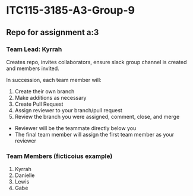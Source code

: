 # ITC115-3185-A3-Group-9

## Repo for assignment a:3

### Team Lead: Kyrrah 
Creates repo, invites collaborators, ensure slack group channel is created and members invited.

In succession, each team member will:

1. Create their own branch
2. Make additions as necessary
3. Create Pull Request
4. Assign reviewer to your branch/pull request
5. Review the branch you were assigned, comment, close, and merge
- Reviewer will be the teammate directly below you
- The final team member will assign the first team member as your reviewer

### Team Members (ficticoius example)
1. Kyrrah
2. Danielle
3. Lewis
4. Gabe
